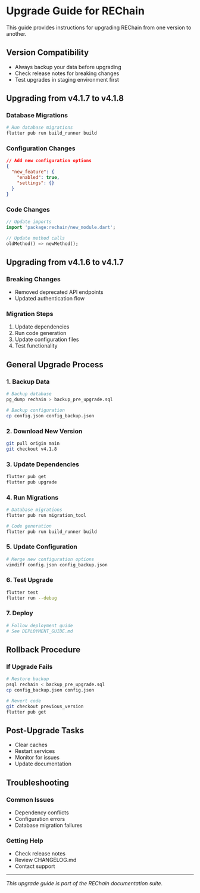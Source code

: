 # Upgrade Guide for REChain

This guide provides instructions for upgrading REChain from one version to another.

## Version Compatibility

- Always backup your data before upgrading
- Check release notes for breaking changes
- Test upgrades in staging environment first

## Upgrading from v4.1.7 to v4.1.8

### Database Migrations
```bash
# Run database migrations
flutter pub run build_runner build
```

### Configuration Changes
```json
// Add new configuration options
{
  "new_feature": {
    "enabled": true,
    "settings": {}
  }
}
```

### Code Changes
```dart
// Update imports
import 'package:rechain/new_module.dart';

// Update method calls
oldMethod() => newMethod();
```

## Upgrading from v4.1.6 to v4.1.7

### Breaking Changes
- Removed deprecated API endpoints
- Updated authentication flow

### Migration Steps
1. Update dependencies
2. Run code generation
3. Update configuration files
4. Test functionality

## General Upgrade Process

### 1. Backup Data
```bash
# Backup database
pg_dump rechain > backup_pre_upgrade.sql

# Backup configuration
cp config.json config_backup.json
```

### 2. Download New Version
```bash
git pull origin main
git checkout v4.1.8
```

### 3. Update Dependencies
```bash
flutter pub get
flutter pub upgrade
```

### 4. Run Migrations
```bash
# Database migrations
flutter pub run migration_tool

# Code generation
flutter pub run build_runner build
```

### 5. Update Configuration
```bash
# Merge new configuration options
vimdiff config.json config_backup.json
```

### 6. Test Upgrade
```bash
flutter test
flutter run --debug
```

### 7. Deploy
```bash
# Follow deployment guide
# See DEPLOYMENT_GUIDE.md
```

## Rollback Procedure

### If Upgrade Fails
```bash
# Restore backup
psql rechain < backup_pre_upgrade.sql
cp config_backup.json config.json

# Revert code
git checkout previous_version
flutter pub get
```

## Post-Upgrade Tasks

- Clear caches
- Restart services
- Monitor for issues
- Update documentation

## Troubleshooting

### Common Issues
- Dependency conflicts
- Configuration errors
- Database migration failures

### Getting Help
- Check release notes
- Review CHANGELOG.md
- Contact support

---

*This upgrade guide is part of the REChain documentation suite.*
